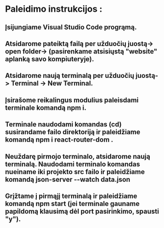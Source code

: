 # Paleidimo instrukcijos :

## Įsijungiame Visual Studio Code progrąmą.

## Atsidarome pateiktą failą per užduočių juostą-> open folder-> (pasirenkame atsisiųstą "website" aplanką savo kompiuteryje).

## Atsidarome naują terminalą per užduočių juostą-> Terminal -> New Terminal.

## Įsirašome reikalingus modulius paleisdami terminale komandą npm i.  

## Terminale naudodami komandas (cd) susirandame failo direktoriją ir paleidžiame komandą npm i react-router-dom .

## Neuždarę pirmojo terminalo, atsidarome naują terminalą. Naudodami terminalo komandas nueiname iki projekto src failo ir paleidžiame komandą json-server --watch data.json 

## Grįžtame į pirmąjį terminalą ir paleidžiame komandą npm start (jei terminale gauname papildomą klausimą dėl port pasirinkimo, spausti "y").
